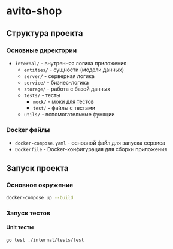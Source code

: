 # avito-shop

## Структура проекта

### Основные директории


- `internal/` - внутренняя логика приложения
    - `entities/` - сущности (модели данных)
    - `server/` - серверная логика
    - `service/` - бизнес-логика
    - `storage/` - работа с базой данных
    - `tests/` - тесты
      - `mock/` - моки для тестов
      - `test/` - файлы с тестами
    - `utils/` - вспомогательные функции



### Docker файлы

- `docker-compose.yaml` - основной файл для запуска сервиса
- `Dockerfile` - Docker-конфигурация для сборки приложения

## Запуск проекта

### Основное окружение

```bash
docker-compose up --build
```

### Запуск тестов

#### Unit тесты
```bash
go test ./internal/tests/test
```

